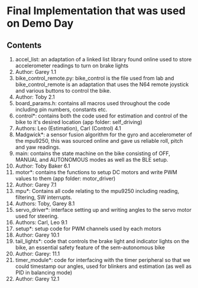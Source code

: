 # Final Implementation that was used on Demo Day

## Contents
1. accel_list: an adaptation of a linked list library found online used to store accelerometer readings to turn on brake lights
  1. Author: Garey 1.1
2. bike_control_remote.py: bike_control is the file used from lab and bike_control_remote is an adaptation that uses the N64 remote joystick and various buttons to control the bike.
  1. Author: Toby 2.1
3. board_params.h: contains all macros used throughout the code including pin numbers, constants etc.
4. control*: contains both the code used for estimation and control of the bike to it's desired location (app folder: self_driving)
  1. Authors: Leo (Estimation), Carl (Control) 4.1
5. Madgwick*: a sensor fusion algorithm for the gyro and accelerometer of the mpu9250, this was sourced online and gave us reliable roll, pitch and yaw readings.
6. main: contains the state machine on the bike consisting of OFF, MANUAL and AUTONOMOUS modes as well as the BLE setup.
  1. Author: Toby Baker 6.1
7. motor*: contains the functions to setup DC motors and write PWM values to them (app folder: motor_driver)
  1. Author: Garey 7.1
8. mpu*: Contains all code relating to the mpu9250 including reading, filtering, SW interrupts.
  1. Authors: Toby, Garey 8.1
9. servo_driver*: interface setting up and writing angles to the servo motor used for steering.
  1. Authors: Carl, Leo 9.1
10. setup*: setup code for PWM channels used by each motors
  1. Author: Garey 10.1
11. tail_lights*: code that controls the brake light and indicator lights on the bike, an essential safety feature of the sem-autonomous bike
  1. Author: Garey: 11.1
12. timer_module*: code for interfacing with the timer peripheral so that we could timestamp our angles, used for blinkers and estimation (as well as PID in balancing mode)
  1. Author: Garey 12.1

